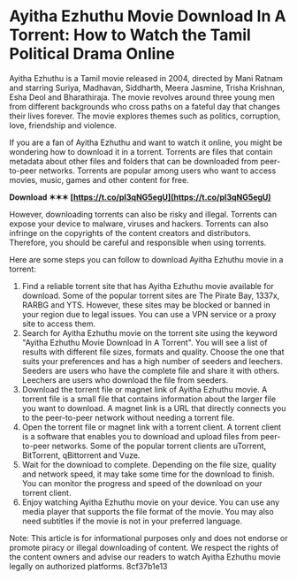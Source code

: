 
 
# Ayitha Ezhuthu Movie Download In A Torrent: How to Watch the Tamil Political Drama Online
  
Ayitha Ezhuthu is a Tamil movie released in 2004, directed by Mani Ratnam and starring Suriya, Madhavan, Siddharth, Meera Jasmine, Trisha Krishnan, Esha Deol and Bharathiraja. The movie revolves around three young men from different backgrounds who cross paths on a fateful day that changes their lives forever. The movie explores themes such as politics, corruption, love, friendship and violence.
  
If you are a fan of Ayitha Ezhuthu and want to watch it online, you might be wondering how to download it in a torrent. Torrents are files that contain metadata about other files and folders that can be downloaded from peer-to-peer networks. Torrents are popular among users who want to access movies, music, games and other content for free.
 
**Download ✶✶✶ [https://t.co/pI3qNG5egU](https://t.co/pI3qNG5egU)**


  
However, downloading torrents can also be risky and illegal. Torrents can expose your device to malware, viruses and hackers. Torrents can also infringe on the copyrights of the content creators and distributors. Therefore, you should be careful and responsible when using torrents.
  
Here are some steps you can follow to download Ayitha Ezhuthu movie in a torrent:
  
1. Find a reliable torrent site that has Ayitha Ezhuthu movie available for download. Some of the popular torrent sites are The Pirate Bay, 1337x, RARBG and YTS. However, these sites may be blocked or banned in your region due to legal issues. You can use a VPN service or a proxy site to access them.
2. Search for Ayitha Ezhuthu movie on the torrent site using the keyword "Ayitha Ezhuthu Movie Download In A Torrent". You will see a list of results with different file sizes, formats and quality. Choose the one that suits your preferences and has a high number of seeders and leechers. Seeders are users who have the complete file and share it with others. Leechers are users who download the file from seeders.
3. Download the torrent file or magnet link of Ayitha Ezhuthu movie. A torrent file is a small file that contains information about the larger file you want to download. A magnet link is a URL that directly connects you to the peer-to-peer network without needing a torrent file.
4. Open the torrent file or magnet link with a torrent client. A torrent client is a software that enables you to download and upload files from peer-to-peer networks. Some of the popular torrent clients are uTorrent, BitTorrent, qBittorrent and Vuze.
5. Wait for the download to complete. Depending on the file size, quality and network speed, it may take some time for the download to finish. You can monitor the progress and speed of the download on your torrent client.
6. Enjoy watching Ayitha Ezhuthu movie on your device. You can use any media player that supports the file format of the movie. You may also need subtitles if the movie is not in your preferred language.

Note: This article is for informational purposes only and does not endorse or promote piracy or illegal downloading of content. We respect the rights of the content owners and advise our readers to watch Ayitha Ezhuthu movie legally on authorized platforms.
 8cf37b1e13
 
